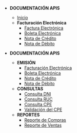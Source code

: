 - **DOCUMENTACIÓN APIS**
  - [Inicio](README.md)
  - **Facturación Electrónica**
    - [Factura Electrónica](facturacion/factura.md)
    - [Boleta Electrónica](facturacion/boleta.md)
    - [Nota de Crédito](facturacion/nota-credito.md)
    - [Nota de Débito](facturacion/nota-debito.md)



- **DOCUMENTACIÓN APIS**
  - **EMISIÓN**
    - [Facturación Electrónica](facturacion/factura.md)
    - [Boleta Electrónica](facturacion/boleta.md)
    - [Nota de Crédito](facturacion/nota-credito.md)
    - [Nota de Débito](facturacion/nota-debito.md)
  - **CONSULTAS**
    - [Consulta DNI](consultas/consulta-dni.md)
    - [Consulta RUC](consultas/consulta-ruc.md)
    - [Consulta CPE](consultas/consulta-cpe.md)
    - [Validación del CPE](consultas/validacion-cpe.md)
  - **REPORTES**
    - [Reporte de Compras](reportes/reporte-compras.md)
    - [Reporte de Ventas](reportes/reporte-ventas.md)
